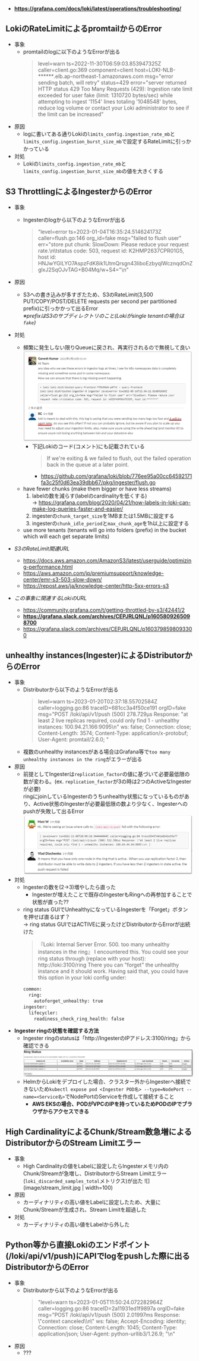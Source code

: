 - **https://grafana.com/docs/loki/latest/operations/troubleshooting/**

## LokiのRateLimitによるpromtailからのError
- 事象
  - promtailのlogに以下のようなErrorが出る
    > level=warn ts=2022-11-30T06:59:03.853947325Z caller=client.go:369 component=client host=LOKI-NLB-******.elb.ap-northeast-1.amazonaws.com msg="error sending batch, will retry" status=429 error="server returned HTTP status 429 Too Many Requests (429): Ingestion rate limit exceeded for user fake (limit: 1310720 bytes/sec) while attempting to ingest '1154' lines totaling '1048548' bytes, reduce log volume or contact your Loki administrator to see if the limit can be increased"
- 原因
  - logに書いてある通りLokiの`limits_config.ingestion_rate_mb`と`limits_config.ingestion_burst_size_mb`で設定するRateLimitに引っかかっている
- 対処
  - Lokiの`limits_config.ingestion_rate_mb`と`limits_config.ingestion_burst_size_mb`の値を大きくする

## S3 ThrottlingによるIngesterからのError
- 事象
  - Ingesterのlogから以下のようなErrorが出る
    > "level=error ts=2023-01-04T16:35:24.514624173Z caller=flush.go:146 org_id=fake msg="failed to flush user" err="store put chunk: SlowDown: Please reduce your request rate.\n\tstatus code: 503, request id: K2HMP2637CPR01G5, host id: HNJwYGlLYO7AspzFdK8ik1UtmQrsgn43liboEzbyqIWcznqdOnZglxJ2SqOJvTAG+B04Mq/w+S4="\n"
- 原因
  - S3への書き込みが多すぎたため、S3のRateLimit(3,500 PUT/COPY/POST/DELETE requests per second per partitioned prefix)に引っかかって出るError  
   *※prefixはS3のサブディレクトリのこと(Lokiがsingle tenantの場合は`fake`)*  
- 対処
  - 頻繁に発生しない限りQueueに戻され、再実行されるので無視して良い
    ![S3_Throttling](image/S3_Throttling.jpg)  
    - 下記Lokiのコード(コメント)にも記載されている
      > If we're exiting & we failed to flush, out the failed operation back in the queue at a later point.
      - https://github.com/grafana/loki/blob/776ee95a00cc64592171fa3c25f0d63ea39dbb67/pkg/ingester/flush.go
  - have fewer chunks (make them bigger or have less streams)
    1. labelの数を減らす(labelのcardinalityを低くする)  
      → https://grafana.com/blog/2020/04/21/how-labels-in-loki-can-make-log-queries-faster-and-easier/
    2. ingesterの`chunk_target_size`を1MBまたは1.5MBに設定する
    3. ingesterの`chunk_idle_period`と`max_chunk_age`を1h以上に設定する
  - use more tenants (tenants will go into folders (prefix) in the bucket which will each get separate limits)

- *S3のRateLimit関連URL*
  - https://docs.aws.amazon.com/AmazonS3/latest/userguide/optimizing-performance.html
  - https://aws.amazon.com/jp/premiumsupport/knowledge-center/emr-s3-503-slow-down/
  - https://repost.aws/ja/knowledge-center/http-5xx-errors-s3

- *この事象に関連するLokiのURL*
  - https://community.grafana.com/t/getting-throttled-by-s3/42441/2
  - **https://grafana.slack.com/archives/CEPJRLQNL/p1605809265098700**
  - https://grafana.slack.com/archives/CEPJRLQNL/p1603798598093300

## unhealthy instances(Ingester)によるDistributorからのError
- 事象
  - Distributorから以下のようなErrorが出る
    > level=warn ts=2023-01-20T02:37:18.55702584Z caller=logging.go:86 traceID=681cc3a4f50ce191 orgID=fake msg="POST /loki/api/v1/push (500) 278.729μs Response: \"at least 2 live replicas required, could only find 1 - unhealthy instances: 100.94.21.166:9095\\n\" ws: false; Connection: close; Content-Length: 3574; Content-Type: application/x-protobuf; User-Agent: promtail/2.6.0; "
  - 複数のunhealthy instancesがある場合はGrafana等で`too many unhealthy instances in the ring`がエラーが出る
- 原因
  - 前提としてIngesterは`replication_factor`の値に基づいて必要最低限の数が変わる。(ex. `replication_factor`が3の時は2つのActiveなIngesterが必要)  
    ringにjoinしているIngesterのうちunhealthy状態になっているものがあり、Active状態のIngesterが必要最低限の数より少なく、Ingesterへのpushが失敗して出るError
    ![unhealthy_instances](image/unhealthy_instances.jpg)
- 対処
  - Ingesterの数を(2→3)増やしたら直った
    - Ingesterが増えたことで既存のIngesterもRingへの再参加することで状態が直った??
  - ring status GUIでUnhealthyになっているIngesterを「Forget」ボタンを押せば直るはず？  
    → ring status GUIではACTIVEに戻ったけどDistributorからErrorが出続けた
    > 『Loki: Internal Server Error. 500. too many unhealthy instances in the ring』
I encountered this. You could see your ring status through (replace with your host):
http://loki:3100/ring
There you can "forget" the unhealthy instance and it should work.
Having said that, you could have this option in your loki config under:
    ~~~
    common:
      ring:
        autoforget_unhealthy: true
    ingester:
      lifecycler:
        readiness_check_ring_health: false
    ~~~
- **Ingester ringの状態を確認する方法**
  - Ingester ringのstatusは「http://IngesterのIPアドレス:3100/ring」から確認できる
    ![ingester_ring_status](image/ingester_ring_status.jpg)
  - HelmからLokiをデプロイした場合、クラスター外からIngesterへ接続できないため`kubectl expose pod <Ingester POD名> --type=NodePort --name=<Service名>`でNodePortのServiceを作成して接続すること
    - **AWS EKSの場合、PODがVPCのIPを持っているためPODのIPでブラウザからアクセスできる**

## High CardinalityによるChunk/Stream数急増によるDistributorからのStream Limitエラー
- 事象
  - High Cardinalityの値をLabelに設定したらIngesterメモリ内のChunk/Streamが急増し、DistributorからStream Limitエラー(`loki_discarded_samples_total`メトリクス)が出た
![](image/stream_limit.jpg | width=100)
- 原因
  - カーディナリティの高い値をLabelに設定したため、大量にChunk/Streamが生成され、Stream Limitを超過した
- 対処
  - カーディナリティの高い値をLabelから外した

## Python等から直接Lokiのエンドポイント(/loki/api/v1/push)にAPIでlogをpushした際に出るDistributorからのError
- 事象
  - Distributorから以下のようなErrorが出る
    > "level=warn ts=2023-01-05T11:50:24.072282964Z caller=logging.go:86 traceID=2a11931ed1f9897a orgID=fake msg="POST /loki/api/v1/push (500) 2.01997ms Response: \\\"context canceled\\\\n\\\" ws: false; Accept-Encoding: identity; Connection: close; Content-Length: 1045; Content-Type: application/json; User-Agent: python-urllib3/1.26.9; "\n"
- 原因
  - ???